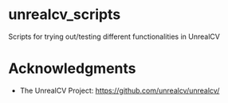 # unrealcv_scripts
Scripts for trying out/testing different functionalities in UnrealCV 

# Acknowledgments
- The UnrealCV Project: https://github.com/unrealcv/unrealcv/
